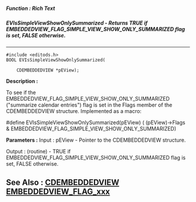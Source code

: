 ##### Function : Rich Text
##### EVIsSimpleViewShowOnlySummarized - Returns TRUE if EMBEDDEDVIEW_FLAG_SIMPLE_VIEW_SHOW_ONLY_SUMMARIZED flag is set, FALSE otherwise.

---
```
#include <editods.h>
BOOL EVIsSimpleViewShowOnlySummarized(

	CDEMBEDDEDVIEW *pEView);
```
**Description :**

To see if the EMBEDDEDVIEW_FLAG_SIMPLE_VIEW_SHOW_ONLY_SUMMARIZED ("summarize 
calendar entries") flag is set in the Flags member of the CDEMBEDDEDVIEW 
structure.  Implemented as a macro:

#define EVIsSimpleViewShowOnlySummarized(pEView) ( (pEView)->Flags & 
EMBEDDEDVIEW_FLAG_SIMPLE_VIEW_SHOW_ONLY_SUMMARIZED)

**Parameters :**
Input :
pEView  -  Pointer to the CDEMBEDDEDVIEW structure.

Output :
(routine)  -  TRUE if EMBEDDEDVIEW_FLAG_SIMPLE_VIEW_SHOW_ONLY_SUMMARIZED flag is set, FALSE otherwise.



**See Also :**
[CDEMBEDDEDVIEW](/domino-c-api-docs/reference/Data/CDEMBEDDEDVIEW)
[EMBEDDEDVIEW_FLAG_xxx](/domino-c-api-docs/reference/Symb/EMBEDDEDVIEW_FLAG_xxx)
---
